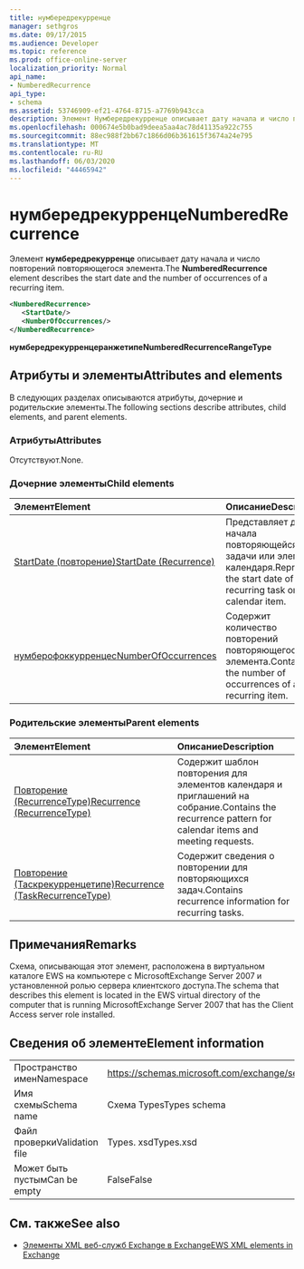 ```yaml
---
title: нумбередрекурренце
manager: sethgros
ms.date: 09/17/2015
ms.audience: Developer
ms.topic: reference
ms.prod: office-online-server
localization_priority: Normal
api_name:
- NumberedRecurrence
api_type:
- schema
ms.assetid: 53746909-ef21-4764-8715-a7769b943cca
description: Элемент Нумбередрекурренце описывает дату начала и число повторений повторяющегося элемента.
ms.openlocfilehash: 000674e5b0bad9deea5aa4ac78d41135a922c755
ms.sourcegitcommit: 88ec988f2bb67c1866d06b361615f3674a24e795
ms.translationtype: MT
ms.contentlocale: ru-RU
ms.lasthandoff: 06/03/2020
ms.locfileid: "44465942"
---
```

# <a name="numberedrecurrence"></a><span data-ttu-id="a4a40-103">нумбередрекурренце</span><span class="sxs-lookup"><span data-stu-id="a4a40-103">NumberedRecurrence</span></span>

<span data-ttu-id="a4a40-104">Элемент **нумбередрекурренце** описывает дату начала и число повторений повторяющегося элемента.</span><span class="sxs-lookup"><span data-stu-id="a4a40-104">The **NumberedRecurrence** element describes the start date and the number of occurrences of a recurring item.</span></span> 
  
```xml
<NumberedRecurrence>
   <StartDate/>
   <NumberOfOccurrences/>
</NumberedRecurrence>
```

 <span data-ttu-id="a4a40-105">**нумбередрекурренцеранжетипе**</span><span class="sxs-lookup"><span data-stu-id="a4a40-105">**NumberedRecurrenceRangeType**</span></span>
## <a name="attributes-and-elements"></a><span data-ttu-id="a4a40-106">Атрибуты и элементы</span><span class="sxs-lookup"><span data-stu-id="a4a40-106">Attributes and elements</span></span>

<span data-ttu-id="a4a40-107">В следующих разделах описываются атрибуты, дочерние и родительские элементы.</span><span class="sxs-lookup"><span data-stu-id="a4a40-107">The following sections describe attributes, child elements, and parent elements.</span></span>
  
### <a name="attributes"></a><span data-ttu-id="a4a40-108">Атрибуты</span><span class="sxs-lookup"><span data-stu-id="a4a40-108">Attributes</span></span>

<span data-ttu-id="a4a40-109">Отсутствуют.</span><span class="sxs-lookup"><span data-stu-id="a4a40-109">None.</span></span>
  
### <a name="child-elements"></a><span data-ttu-id="a4a40-110">Дочерние элементы</span><span class="sxs-lookup"><span data-stu-id="a4a40-110">Child elements</span></span>

|<span data-ttu-id="a4a40-111">**Элемент**</span><span class="sxs-lookup"><span data-stu-id="a4a40-111">**Element**</span></span>|<span data-ttu-id="a4a40-112">**Описание**</span><span class="sxs-lookup"><span data-stu-id="a4a40-112">**Description**</span></span>|
|:-----|:-----|
|[<span data-ttu-id="a4a40-113">StartDate (повторение)</span><span class="sxs-lookup"><span data-stu-id="a4a40-113">StartDate (Recurrence)</span></span>](startdate-recurrence.md) <br/> |<span data-ttu-id="a4a40-114">Представляет дату начала повторяющейся задачи или элемента календаря.</span><span class="sxs-lookup"><span data-stu-id="a4a40-114">Represents the start date of a recurring task or calendar item.</span></span>  <br/> |
|[<span data-ttu-id="a4a40-115">нумберофоккурренцес</span><span class="sxs-lookup"><span data-stu-id="a4a40-115">NumberOfOccurrences</span></span>](numberofoccurrences.md) <br/> |<span data-ttu-id="a4a40-116">Содержит количество повторений повторяющегося элемента.</span><span class="sxs-lookup"><span data-stu-id="a4a40-116">Contains the number of occurrences of a recurring item.</span></span>  <br/> |
   
### <a name="parent-elements"></a><span data-ttu-id="a4a40-117">Родительские элементы</span><span class="sxs-lookup"><span data-stu-id="a4a40-117">Parent elements</span></span>

|<span data-ttu-id="a4a40-118">**Элемент**</span><span class="sxs-lookup"><span data-stu-id="a4a40-118">**Element**</span></span>|<span data-ttu-id="a4a40-119">**Описание**</span><span class="sxs-lookup"><span data-stu-id="a4a40-119">**Description**</span></span>|
|:-----|:-----|
|[<span data-ttu-id="a4a40-120">Повторение (RecurrenceType)</span><span class="sxs-lookup"><span data-stu-id="a4a40-120">Recurrence (RecurrenceType)</span></span>](recurrence-recurrencetype.md) <br/> |<span data-ttu-id="a4a40-121">Содержит шаблон повторения для элементов календаря и приглашений на собрание.</span><span class="sxs-lookup"><span data-stu-id="a4a40-121">Contains the recurrence pattern for calendar items and meeting requests.</span></span>  <br/> |
|[<span data-ttu-id="a4a40-122">Повторение (Таскрекурренцетипе)</span><span class="sxs-lookup"><span data-stu-id="a4a40-122">Recurrence (TaskRecurrenceType)</span></span>](recurrence-taskrecurrencetype.md) <br/> |<span data-ttu-id="a4a40-123">Содержит сведения о повторении для повторяющихся задач.</span><span class="sxs-lookup"><span data-stu-id="a4a40-123">Contains recurrence information for recurring tasks.</span></span>  <br/> |
   
## <a name="remarks"></a><span data-ttu-id="a4a40-124">Примечания</span><span class="sxs-lookup"><span data-stu-id="a4a40-124">Remarks</span></span>

<span data-ttu-id="a4a40-125">Схема, описывающая этот элемент, расположена в виртуальном каталоге EWS на компьютере с MicrosoftExchange Server 2007 и установленной ролью сервера клиентского доступа.</span><span class="sxs-lookup"><span data-stu-id="a4a40-125">The schema that describes this element is located in the EWS virtual directory of the computer that is running MicrosoftExchange Server 2007 that has the Client Access server role installed.</span></span>
  
## <a name="element-information"></a><span data-ttu-id="a4a40-126">Сведения об элементе</span><span class="sxs-lookup"><span data-stu-id="a4a40-126">Element information</span></span>

|||
|:-----|:-----|
|<span data-ttu-id="a4a40-127">Пространство имен</span><span class="sxs-lookup"><span data-stu-id="a4a40-127">Namespace</span></span>  <br/> |https://schemas.microsoft.com/exchange/services/2006/types  <br/> |
|<span data-ttu-id="a4a40-128">Имя схемы</span><span class="sxs-lookup"><span data-stu-id="a4a40-128">Schema name</span></span>  <br/> |<span data-ttu-id="a4a40-129">Схема Types</span><span class="sxs-lookup"><span data-stu-id="a4a40-129">Types schema</span></span>  <br/> |
|<span data-ttu-id="a4a40-130">Файл проверки</span><span class="sxs-lookup"><span data-stu-id="a4a40-130">Validation file</span></span>  <br/> |<span data-ttu-id="a4a40-131">Types. xsd</span><span class="sxs-lookup"><span data-stu-id="a4a40-131">Types.xsd</span></span>  <br/> |
|<span data-ttu-id="a4a40-132">Может быть пустым</span><span class="sxs-lookup"><span data-stu-id="a4a40-132">Can be empty</span></span>  <br/> |<span data-ttu-id="a4a40-133">False</span><span class="sxs-lookup"><span data-stu-id="a4a40-133">False</span></span>  <br/> |
   
## <a name="see-also"></a><span data-ttu-id="a4a40-134">См. также</span><span class="sxs-lookup"><span data-stu-id="a4a40-134">See also</span></span>



- [<span data-ttu-id="a4a40-135">Элементы XML веб-служб Exchange в Exchange</span><span class="sxs-lookup"><span data-stu-id="a4a40-135">EWS XML elements in Exchange</span></span>](ews-xml-elements-in-exchange.md)

